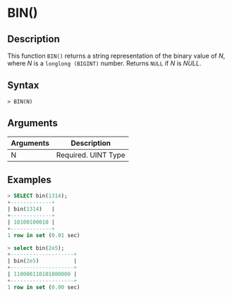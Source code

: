 # **BIN()**

## **Description**

This function ``BIN()`` returns a string representation of the binary value of *N*, where *N* is a ``longlong (BIGINT)`` number. Returns ``NULL`` if *N* is *NULL*.

## **Syntax**

```
> BIN(N)
```

## **Arguments**

|  Arguments   | Description  |
|  ----  | ----  |
| N | Required. UINT Type |

## **Examples**

```SQL
> SELECT bin(1314);
+-------------+
| bin(1314)   |
+-------------+
| 10100100010 |
+-------------+
1 row in set (0.01 sec)

> select bin(2e5);
+--------------------+
| bin(2e5)           |
+--------------------+
| 110000110101000000 |
+--------------------+
1 row in set (0.00 sec)
```

<!--end-->
